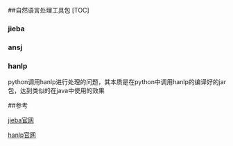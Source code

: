 ##自然语言处理工具包
[TOC]

### jieba

### ansj

### hanlp

python调用hanlp进行处理的问题，其本质是在python中调用hanlp的编译好的jar包，达到类似的在java中使用的效果



 ##参考

[jieba官网](https://github.com/fxsjy/jieba)

[hanlp官网](http://www.hankcs.com/nlp/hanlp.html)

